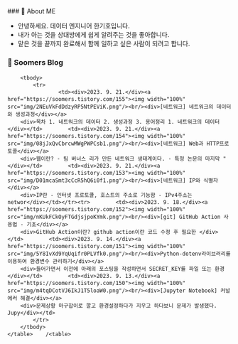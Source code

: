 <table>### 💬 About ME

- 안녕하세요. 데이터 엔지니어 한기호입니다.
- 내가 아는 것을 상대방에게 쉽게 알려주는 것을 좋아합니다.  
- 맡은 것을 끝까지 완료해서 함께 일하고 싶은 사람이 되려고 합니다.

### 🌱 Soomers Blog
        <tbody>
            <tr>
                    <td><div>2023. 9. 21.</div><a href="https://soomers.tistory.com/155"><img width="100%" src="img/2NEuVkFdDdzyRP5NtPEViK.png"/><br/><div>[네트워크] 네트워크의 데이터와 생성과정</div></a>
        <div>목차 1. 네트워크의 데이터 2. 생성과정 3. 용어정리 1. 네트워크의 데이터 </div></td>        <td><div>2023. 9. 21.</div><a href="https://soomers.tistory.com/154"><img width="100%" src="img/08jJxQvCbrcwMWgPWPCsb1.png"/><br/><div>[네트워크] Web과 HTTP프로토콜</div></a>
        <div>웹이란? - 팀 버너스 리가 만든 네트워크 생태계이다. - 특정 논문의 마지막 "</div></td>        <td><div>2023. 9. 21.</div><a href="https://soomers.tistory.com/153"><img width="100%" src="img/D01mcaSmt3cCcR5hQ6i0f1.png"/><br/><div>[네트워크] IP와 식별자</div></a>
        <div>IP란 - 인터넷 프로토콜, 호스트의 주소로 기능함 - IPv4주소는 networ</div></td></tr><tr>        <td><div>2023. 9. 18.</div><a href="https://soomers.tistory.com/152"><img width="100%" src="img/nKUkFCkOyFTGdjsjpoKYmk.png"/><br/><div>[git] GitHub Action 사용법 - 기초</div></a>
        <div>GitHub Action이란? github action이란 코드 수정 후 필요한 </div></td>        <td><div>2023. 9. 14.</div><a href="https://soomers.tistory.com/151"><img width="100%" src="img/5Y8IvXd9YqUqifr0PLVfk0.png"/><br/><div>Python-dotenv라이브러리를 이용하여 환경변수 관리하기</div></a>
        <div>들어가면서 이전에 아래의 포스팅을 작성하면서 SECRET_KEY를 파일 또는 환경</div></td>        <td><div>2023. 9. 13.</div><a href="https://soomers.tistory.com/150"><img width="100%" src="img/m4tqDCotVJ6IkJ1T5loaW0.png"/><br/><div>[Jupyter Notebook] 커널 에러 해결</div></a>
        <div>문제상황 마구잡이로 깔고 환경설정하다가 지우고 하다보니 문제가 발생했다. Jupy</div></td>
            </tr>
        </tbody>
    </table>    /<table>